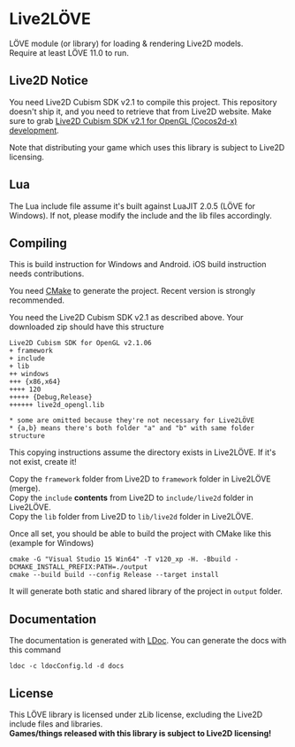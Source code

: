 Live2LÖVE
=========

LÖVE module (or library) for loading & rendering Live2D models.  
Require at least LÖVE 11.0 to run.

Live2D Notice
-------------

You need Live2D Cubism SDK v2.1 to compile this project. This repository doesn't ship it, and you need to retrieve that from Live2D website. Make sure to grab 
[Live2D Cubism SDK v2.1 for OpenGL (Cocos2d-x) development](http://sites.cybernoids.jp/cubism-sdk2/opengl2-1).

Note that distributing your game which uses this library is subject to Live2D licensing.

Lua
---

The Lua include file assume it's built against LuaJIT 2.0.5 (LÖVE for Windows). If not, please modify the include and the lib files accordingly.

Compiling
---------

This is build instruction for Windows and Android. iOS build instruction needs contributions.

You need [CMake](https://cmake.org/) to generate the project. Recent version is strongly recommended.

You need the Live2D Cubism SDK v2.1 as described above. Your downloaded zip should have this structure

```
Live2D Cubism SDK for OpenGL v2.1.06
+ framework
+ include
+ lib
++ windows
+++ {x86,x64}
++++ 120
+++++ {Debug,Release}
++++++ live2d_opengl.lib

* some are omitted because they're not necessary for Live2LÖVE
* {a,b} means there's both folder "a" and "b" with same folder structure
```

This copying instructions assume the directory exists in Live2LÖVE. If it's not exist, create it!

Copy the `framework` folder from Live2D to `framework` folder in Live2LÖVE (merge).  
Copy the `include` **contents** from Live2D to `include/live2d` folder in Live2LÖVE.  
Copy the `lib` folder from Live2D to `lib/live2d` folder in Live2LÖVE.  

Once all set, you should be able to build the project with CMake like this (example for Windows)

```
cmake -G "Visual Studio 15 Win64" -T v120_xp -H. -Bbuild -DCMAKE_INSTALL_PREFIX:PATH=./output
cmake --build build --config Release --target install
```

It will generate both static and shared library of the project in `output` folder.

Documentation
-------------

The documentation is generated with [LDoc](https://github.com/stevedonovan/LDoc). You can generate the docs with this command

```
ldoc -c ldocConfig.ld -d docs
```

License
-------

This LÖVE library is licensed under zLib license, excluding the Live2D include files and libraries.  
**Games/things released with this library is subject to Live2D licensing!**
